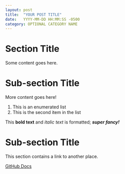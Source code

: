 ```yaml
---
layout: post
title:  "YOUR POST TITLE"
date:   YYYY-MM-DD HH:MM:SS -0500
category: OPTIONAL CATEGORY NAME
---
```


# Section Title
Some content goes here.

# Sub-section Title
More content goes here!
1. This is an enumerated list
2. This is the second item in the list

This **bold text** and _italic text_ is formatted; ***super fancy!***

# Sub-section Title
This section contains a link to another place.

[GitHub Docs](https://docs.github.com)
